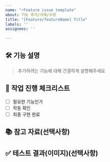 ```yaml
---
name: "⚡Feature issue template"
about: 기능 추가/삭제/수정
title: "[Feature/featureName] Title"
labels: ''
assignees: ''

---
```


## 🛠️ 기능 설명
> 추가하려는 기능에 대해 간결하게 설명해주세요

## 📝 작업 진행 체크리스트

- [ ] 필요한 기능인가
- [ ] 작동 확인
- [ ] 최종 구현 완료

## 📚 참고 자료(선택사항)
>

## ✅ 테스트 결과(이미지)(선택사항)
>
